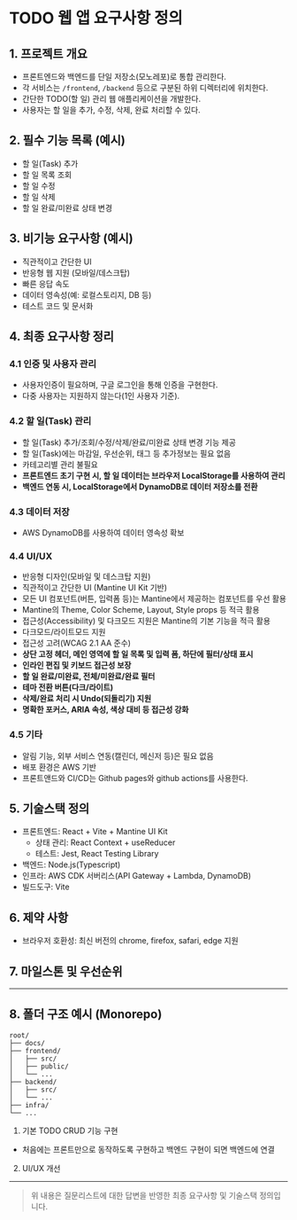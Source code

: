 # TODO 웹 앱 요구사항 정의

## 1. 프로젝트 개요
- 프론트엔드와 백엔드를 단일 저장소(모노레포)로 통합 관리한다.
- 각 서비스는 `/frontend`, `/backend` 등으로 구분된 하위 디렉터리에 위치한다.
- 간단한 TODO(할 일) 관리 웹 애플리케이션을 개발한다.
- 사용자는 할 일을 추가, 수정, 삭제, 완료 처리할 수 있다.

## 2. 필수 기능 목록 (예시)
- 할 일(Task) 추가
- 할 일 목록 조회
- 할 일 수정
- 할 일 삭제
- 할 일 완료/미완료 상태 변경

## 3. 비기능 요구사항 (예시)
- 직관적이고 간단한 UI
- 반응형 웹 지원 (모바일/데스크탑)
- 빠른 응답 속도
- 데이터 영속성(예: 로컬스토리지, DB 등)
- 테스트 코드 및 문서화

## 4. 최종 요구사항 정리

### 4.1 인증 및 사용자 관리
- 사용자인증이 필요하며, 구글 로그인을 통해 인증을 구현한다.
- 다중 사용자는 지원하지 않는다(1인 사용자 기준).

### 4.2 할 일(Task) 관리
- 할 일(Task) 추가/조회/수정/삭제/완료/미완료 상태 변경 기능 제공
- 할 일(Task)에는 마감일, 우선순위, 태그 등 추가정보는 필요 없음
- 카테고리별 관리 불필요
- **프론트엔드 초기 구현 시, 할 일 데이터는 브라우저 LocalStorage를 사용하여 관리**
- **백엔드 연동 시, LocalStorage에서 DynamoDB로 데이터 저장소를 전환**

### 4.3 데이터 저장
- AWS DynamoDB를 사용하여 데이터 영속성 확보

### 4.4 UI/UX
- 반응형 디자인(모바일 및 데스크탑 지원)
- 직관적이고 간단한 UI (Mantine UI Kit 기반)
- 모든 UI 컴포넌트(버튼, 입력폼 등)는 Mantine에서 제공하는 컴포넌트를 우선 활용
- Mantine의 Theme, Color Scheme, Layout, Style props 등 적극 활용
- 접근성(Accessibility) 및 다크모드 지원은 Mantine의 기본 기능을 적극 활용
- 다크모드/라이트모드 지원
- 접근성 고려(WCAG 2.1 AA 준수)
- **상단 고정 헤더, 메인 영역에 할 일 목록 및 입력 폼, 하단에 필터/상태 표시**
- **인라인 편집 및 키보드 접근성 보장**
- **할 일 완료/미완료, 전체/미완료/완료 필터**
- **테마 전환 버튼(다크/라이트)**
- **삭제/완료 처리 시 Undo(되돌리기) 지원**
- **명확한 포커스, ARIA 속성, 색상 대비 등 접근성 강화**

### 4.5 기타
- 알림 기능, 외부 서비스 연동(캘린더, 메신저 등)은 필요 없음
- 배포 환경은 AWS 기반
- 프론트앤드와 CI/CD는 Github pages와 github actions를 사용한다.

## 5. 기술스택 정의
- 프론트엔드: React + Vite + Mantine UI Kit
    - 상태 관리: React Context + useReducer
    - 테스트: Jest, React Testing Library
- 백엔드: Node.js(Typescript)
- 인프라: AWS CDK 서버리스(API Gateway + Lambda, DynamoDB)
- 빌드도구: Vite

## 6. 제약 사항
- 브라우저 호환성: 최신 버전의 chrome, firefox, safari, edge 지원

## 7. 마일스톤 및 우선순위

---

## 8. 폴더 구조 예시 (Monorepo)

```
root/
├── docs/
├── frontend/
│   ├── src/
│   ├── public/
│   └── ...
├── backend/
│   ├── src/
│   └── ...
├── infra/
└── ...
```

1. 기본 TODO CRUD 기능 구현
  - 처음에는 프론트만으로 동작하도록 구현하고 백엔드 구현이 되면 백엔드에 연결
2. UI/UX 개선

---

> 위 내용은 질문리스트에 대한 답변을 반영한 최종 요구사항 및 기술스택 정의입니다.
